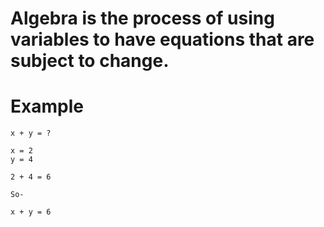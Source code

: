# Algebra is the process of using variables to have equations that are subject to change.

# Example

    x + y = ?
    
    x = 2
    y = 4
  
    2 + 4 = 6
  
    So-
  
    x + y = 6
